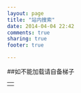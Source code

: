 ```yaml
---
layout: page
title: "站内搜索"
date: 2014-04-04 22:42
comments: true
sharing: true
footer: true

---
```

##如不能加载请自备梯子
<script>
  (function() {
    var cx = '007120364111268919138:tex1pcfht90';
    var gcse = document.createElement('script');
    gcse.type = 'text/javascript';
    gcse.async = true;
    gcse.src = (document.location.protocol == 'https:' ? 'https:' : 'http:') +
        '//www.google.com/cse/cse.js?cx=' + cx;
    var s = document.getElementsByTagName('script')[0];
    s.parentNode.insertBefore(gcse, s);
  })();
</script>

<table>
<tr>
<td>
<gcse:search></gcse:search>
</td>
</tr>
</table>
